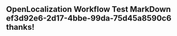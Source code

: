 <properties
ms.topic="hero-topic"
ms.test1="hero-topic"
ms.test2="test"/>


## OpenLocalization Workflow Test MarkDown ef3d92e6-2d17-4bbe-99da-75d45a8590c6 thanks!



<!--HONumber=Jul16_HO4-->



